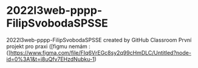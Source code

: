 # 2022l3web-pppp-FilipSvobodaSPSSE
2022l3web-pppp-FilipSvobodaSPSSE created by GitHub Classroom
První projekt pro praxi
([figmu nemám :(]https://www.figma.com/file/FIq6VrEGc8sy2q99cHmDLC/Untitled?node-id=0%3A1&t=i8uQfv7EHzdNubku-1)
